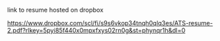 
link to resume hosted on dropbox

https://www.dropbox.com/scl/fi/s9s6vkop34tnqh0qlq3es/ATS-resume-2.pdf?rlkey=5pyi85f440x0mpxfxys02rn0g&st=phynqr1h&dl=0



